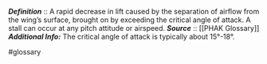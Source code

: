 ***Definition***    :: A rapid decrease in lift caused by the separation of airflow from the wing’s surface, brought on by exceeding the critical angle of attack. A stall can occur at any pitch attitude or airspeed.
***Source***         :: [[PHAK Glossary]]
***Additional Info:*** The critical angle of attack is typically about 15°-18°.

#glossary